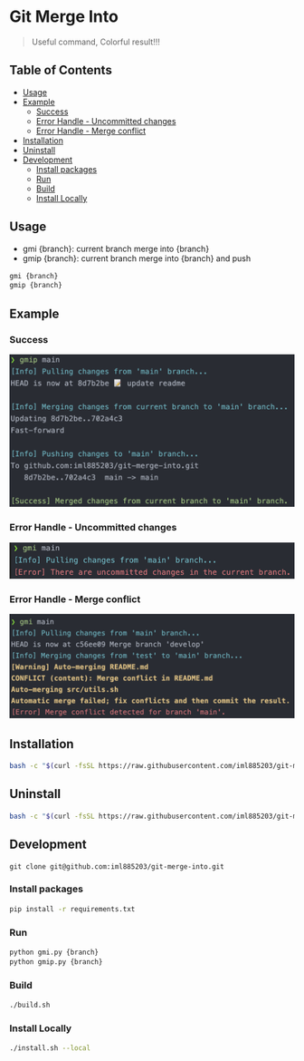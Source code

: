 # Git Merge Into

> Useful command, Colorful result!!!

## Table of Contents

<!-- toc -->

- [Usage](#usage)
- [Example](#example)
  * [Success](#success)
  * [Error Handle - Uncommitted changes](#error-handle---uncommitted-changes)
  * [Error Handle - Merge conflict](#error-handle---merge-conflict)
- [Installation](#installation)
- [Uninstall](#uninstall)
- [Development](#development)
  * [Install packages](#install-packages)
  * [Run](#run)
  * [Build](#build)
  * [Install Locally](#install-locally)

<!-- tocstop -->

## Usage
- gmi {branch}: current branch merge into {branch}
- gmip {branch}: current branch merge into {branch} and push

```bash
gmi {branch}
gmip {branch}
```

## Example

### Success

![](./readme/success.png)

### Error Handle - Uncommitted changes

![](./readme/uncommitted-changes.png)

### Error Handle - Merge conflict

![](./readme/merge-conflict.png)

## Installation

```bash
bash -c "$(curl -fsSL https://raw.githubusercontent.com/iml885203/git-merge-into/main/install.sh)"
```

## Uninstall

```bash
bash -c "$(curl -fsSL https://raw.githubusercontent.com/iml885203/git-merge-into/main/uninstall.sh)"
```

## Development

```
git clone git@github.com:iml885203/git-merge-into.git
```

### Install packages
```bash
pip install -r requirements.txt
```

### Run
```bash
python gmi.py {branch}
python gmip.py {branch}
```

### Build
```bash
./build.sh
```

### Install Locally
```bash
./install.sh --local
```